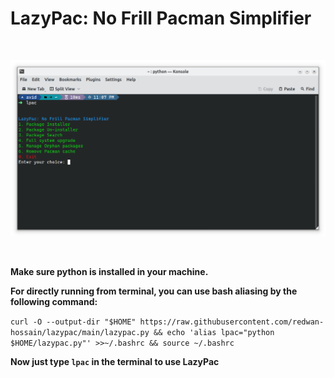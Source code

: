 # LazyPac: No Frill Pacman Simplifier

<br>

![LazyPac in action](./lazypac_snap.png)

<br>

**Make sure python is installed in your machine.**

**For directly running from terminal, you can use bash aliasing by the following command:**

`curl -O --output-dir "$HOME" https://raw.githubusercontent.com/redwan-hossain/lazypac/main/lazypac.py && echo 'alias lpac="python $HOME/lazypac.py"' >>~/.bashrc && source ~/.bashrc`

**Now just type `lpac` in the terminal to use LazyPac**
